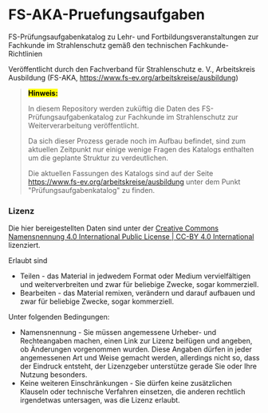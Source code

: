 # FS-AKA-Pruefungsaufgaben

FS-Prüfungsaufgabenkatalog zu Lehr- und Fortbildungsveranstaltungen zur Fachkunde im Strahlenschutz gemäß den technischen Fachkunde-Richtlinien

Veröffentlicht durch den Fachverband für Strahlenschutz e. V., Arbeitskreis Ausbildung (FS-AKA, https://www.fs-ev.org/arbeitskreise/ausbildung)



> **<mark>Hinweis:</mark>** 
> 
> In diesem Repository werden zuküftig die Daten des FS-Prüfungsaufgabenkatalog zur Fachkunde im Strahlenschutz zur Weiterverarbeitung veröffentlicht.
> 
> Da sich dieser Prozess gerade noch im Aufbau befindet, sind zum aktuellen Zeitpunkt nur einige wenige Fragen des Katalogs enthalten um die geplante Struktur zu verdeutlichen.
> 
> Die aktuellen Fassungen des Katalogs sind auf der Seite https://www.fs-ev.org/arbeitskreise/ausbildung unter dem Punkt "Prüfungsaufgabenkatalog" zu finden.


### Lizenz

Die hier bereigestellten Daten sind unter der [Creative Commons Namensnennung 4.0 International Public License | CC-BY 4.0 International](https://creativecommons.org/licenses/by/4.0/deed.de) lizenziert.

Erlaubt sind

* Teilen - das Material in jedwedem Format oder Medium vervielfältigen und weiterverbreiten und zwar für beliebige Zwecke, sogar kommerziell.
* Bearbeiten - das Material remixen, verändern und darauf aufbauen und zwar für beliebige Zwecke, sogar kommerziell.

Unter folgenden Bedingungen:

* Namensnennung - Sie müssen angemessene Urheber- und Rechteangaben machen, einen Link zur Lizenz beifügen und angeben, ob Änderungen vorgenommen wurden. Diese Angaben dürfen in jeder angemessenen Art und Weise gemacht werden, allerdings nicht so, dass der Eindruck entsteht, der Lizenzgeber unterstütze gerade Sie oder Ihre Nutzung besonders.
* Keine weiteren Einschränkungen - Sie dürfen keine zusätzlichen Klauseln oder technische Verfahren einsetzen, die anderen rechtlich irgendetwas untersagen, was die Lizenz erlaubt.
